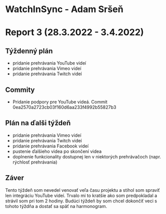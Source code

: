 # WatchInSync - Adam Sršeň
# Report 3 (28.3.2022 - 3.4.2022)
## Týždenný plán

 - pridanie prehrávania YouTube videí
 - pridanie prehrávania Vimeo videí
 - pridanie prehrávania Twitch videí
 
## Commity
 - Pridanie podpory pre YouTube videá. Commit 0ea2570a2723cb03f160d6aa233f4992b55827b3

## Plán na ďalši týždeň

 - pridanie prehrávania Vimeo videí
 - pridanie prehrávania Twitch videí
 - pridanie prehrávania Facebook videí
 - pustenie ďalšieho videa po skončení videa
 - doplnenie funkcionality dostupnej len v niektorých prehrávačoch (napr. rýchlosť
prehrávania)

## Záver
Tento týždeň som nevedel venovať veľa času projektu a stihol som spraviť len integráciu YouTube videí. Trvalo mi to kratšie ako som predpokladal a strávil som pri tom 2 hodiny. Budúci týždeň by som chcel dokončiť veci s tohoto týždňa a dostať sa späť na harmonogram.